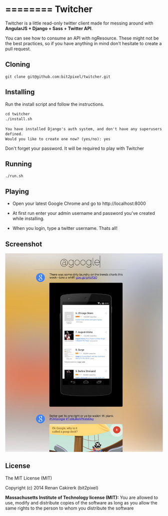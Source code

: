 ========
Twitcher
========

Twitcher is a little read-only twitter client made for messing around with **AngularJS + Django + Sass + Twitter API**.

You can see how to consume an API with ngResource.
These might not be the best practices, so if you have anything in mind don't hesitate to create a pull request.

## Cloning

    git clone git@github.com:bit2pixel/twitcher.git

## Installing

Run the install script and follow the instructions.

    cd twitcher
    ./install.sh

    You have installed Django's auth system, and don't have any superusers defined.
    Would you like to create one now? (yes/no): yes

Don't forget your password. It will be required to play with Twitcher

## Running

    ./run.sh

## Playing

- Open your latest Google Chrome and go to http://localhost:8000

- At first run enter your admin username and password you've created while installing.

- When you login, type a twitter username. Thats all!

## Screenshot

![twitcher](https://raw.githubusercontent.com/bit2pixel/twitcher/master/screenshot.jpg)

## License

The MIT License (MIT)

Copyright (c) 2014 Renan Cakirerk (bit2pixel)

**Massachusetts Institute of Technology license (MIT):** You are allowed to use, modify and distribute copies of the software as long as you allow the same rights to the person to whom you distribute the software
